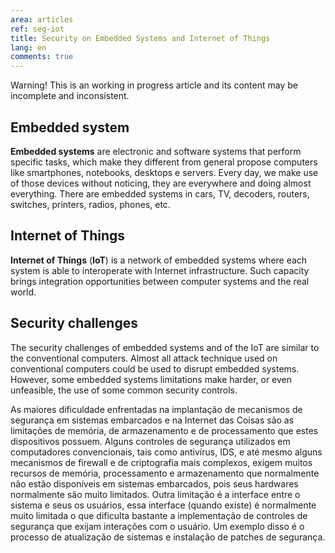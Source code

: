 ```yaml
---
area: articles
ref: seg-iot
title: Security on Embedded Systems and Internet of Things
lang: en
comments: true
---
```


<div class="alert">Warning! This is an working in progress article and its content may be incomplete and inconsistent.</div>

## Embedded system

**Embedded systems** are electronic and software systems that perform specific tasks, which make they different from general propose computers like smartphones, notebooks, desktops e servers. Every day, we make use of those devices without noticing, they are everywhere and doing almost everything. There are embedded systems in cars, TV, decoders, routers, switches, printers, radios, phones, etc.

## Internet of Things 

**Internet of Things** (**IoT**) is a network of embedded systems where each system is able to interoperate with Internet infrastructure. Such capacity brings integration opportunities between computer systems and the real world.

## Security challenges

The security challenges of embedded systems and of the IoT are similar to the conventional computers. Almost all attack technique used on conventional computers could be used to disrupt embedded systems. However, some embedded systems limitations make harder, or even unfeasible, the use of some common security controls.

As maiores dificuldade enfrentadas na implantação de mecanismos de segurança em sistemas embarcados e na Internet das Coisas são as limitações de memória, de armazenamento e de processamento que estes dispositivos possuem. Alguns controles de segurança utilizados em computadores convencionais, tais como antivírus, IDS, e até mesmo alguns mecanismos de firewall e de criptografia mais complexos, exigem muitos recursos de memória, processamento e armazenamento que normalmente não estão disponíveis em sistemas embarcados, pois seus hardwares normalmente são muito limitados. Outra limitação é a interface entre o sistema e seus os usuários, essa interface (quando existe) é normalmente muito limitada o que dificulta bastante a implementação de controles de segurança que exijam interações com o usuário. Um exemplo disso é o processo de atualização de sistemas e instalação de patches de segurança.
